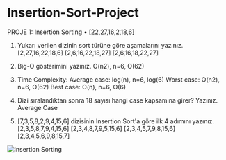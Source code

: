 # Insertion-Sort-Project

PROJE 1: Insertion Sorting
•	[22,27,16,2,18,6]

1) Yukarı verilen dizinin sort türüne göre aşamalarını yazınız.
[2,27,16,22,18,6]
[2,6,16,22,18,27]
[2,6,16,18,22,27]

2) Big-O gösterimini yazınız.
O(n2), n=6, O(62) 

3) Time Complexity: Average case: log(n), n=6, log(6)
                    Worst case: O(n2), n=6, O(62)
                    Best case: O(n), n=6, O(6)
4) Dizi sıralandıktan sonra 18 sayısı hangi case kapsamına girer? Yazınız.
Average Case 

5) [7,3,5,8,2,9,4,15,6] dizisinin Insertion Sort'a göre ilk 4 adımını yazınız.
[2,3,5,8,7,9,4,15,6]
[2,3,4,8,7,9,5,15,6]
[2,3,4,5,7,9,8,15,6]
[2,3,4,5,6,9,8,15,7]



![Insertion Sorting](https://user-images.githubusercontent.com/104737271/168421504-f8d91e24-c26d-4d90-8912-78f554c307ba.jpg)
